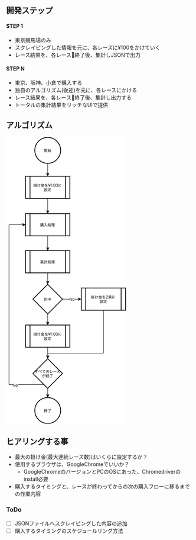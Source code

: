 ## 開発ステップ
#### STEP 1
- 東京競馬場のみ
- スクレイピングした情報を元に、各レースに¥100をかけていく
- レース結果を、各レース終了後、集計しJSONで出力

#### STEP N
- 東京、阪神、小倉で購入する
- 独自のアルゴリズム(後述)を元に、各レースにかける
- レース結果を、各レース終了後、集計し出力する
- トータルの集計結果をリッチなUIで提供

## アルゴリズム
![アルゴリズム](/doc/algorism.png) 

## ヒアリングする事
- 最大の掛け金(最大連続レース数)はいくらに設定するか？
- 使用するブラウザは、GoogleChromeでいいか？
    - GoogleChromeのバージョンとPCのOSにあった、Chromedriverのinstall必要
- 購入するタイミングと、レースが終わってからの次の購入フローに移るまでの作業内容

### ToDo
- [ ] JSONファイルへスクレイピングした内容の追加
- [ ] 購入するタイミングのスケジュールリング方法
